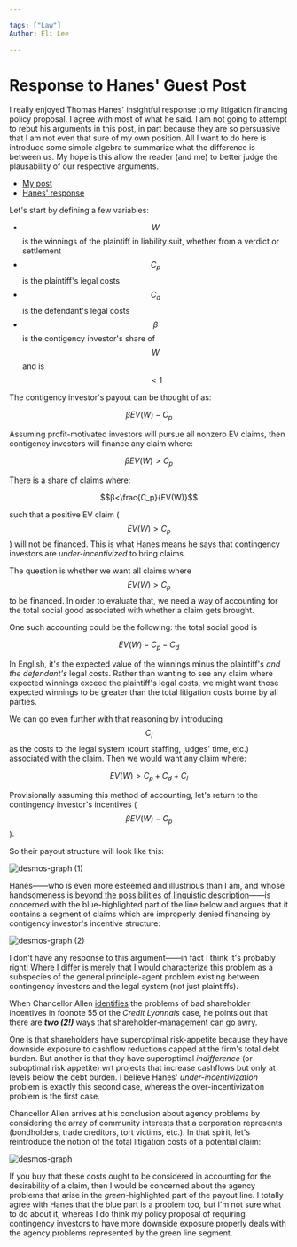 ```yaml
---

tags: ["Law"]
Author: Eli Lee

---
```



# Response to Hanes' Guest Post

I really enjoyed Thomas Hanes' insightful response to my litigation financing policy proposal. I agree with most of what he said. I am not going to attempt to rebut his arguments in this post, in part because they are so persuasive that I am not even that sure of my own position. All I want to do here is introduce some simple algebra to summarize what the difference is between us. My hope is this allow the reader (and me) to better judge the plausability of our respective arguments. 

- [My post](https://elilee476.github.io/2024/12/18/A-Litigation-Financing-Proposal.html)
- [Hanes' response](https://elilee476.github.io/2025/01/11/Guest-Post-Response-Plaintiffside-Litigation.html)

Let's start by defining a few variables:
- $$W$$ is the winnings of the plaintiff in liability suit, whether from a verdict or settlement
- $$C_p$$ is the plaintiff's legal costs
- $$C_d$$ is the defendant's legal costs
- $$β$$ is the contigency investor's share of $$W$$ and is $$<1$$

The contigency investor's payout can be thought of as: 

$$βEV(W)-C_p$$

Assuming profit-motivated investors will pursue all nonzero EV claims, then contigency investors will finance any claim where: 

$$βEV(W)>C_p$$

There is a share of claims where: 

$$β<\frac{C_p}{EV(W)}$$

such that a positive EV claim ($$EV(W)>C_p$$) will not be financed. This is what Hanes means he says that contingency investors are *under-incentivized* to bring claims.

The question is whether we want all claims where $$EV(W)>C_p$$ to be financed. In order to evaluate that, we need a way of accounting for the total social good associated with whether a claim gets brought.

One such accounting could be the following: the total social good is 

$$EV(W)-C_p-C_d$$

In English, it's the expected value of the winnings minus the plaintiff's *and the defendant's* legal costs. Rather than wanting to see any claim where expected winnings exceed the plaintiff's legal costs, we might want those expected winnings to be greater than the total litigation costs borne by all parties. 

We can go even further with that reasoning by introducing $$C_l$$ as the costs to the legal system (court staffing, judges' time, etc.) associated with the claim. Then we would want any claim where: 

$$EV(W)>C_p+C_d+C_l$$

Provisionally assuming this method of accounting, let's return to the contingency investor's incentives ($$βEV(W)-C_p$$). 

So their payout structure will look like this:

![desmos-graph (1)](https://github.com/user-attachments/assets/baf17674-29b8-4044-be63-310769767448)

Hanes——who is even more esteemed and illustrious than I am, and whose handsomeness is [beyond the possibilities of linguistic description](https://en.wikipedia.org/wiki/Apophatic_theology)——is concerned with the blue-highlighted part of the line below and argues that it contains a segment of claims which are improperly denied financing by contigency investor's incentive structure:

![desmos-graph (2)](https://github.com/user-attachments/assets/a3a449d3-1f64-4ea8-b567-69b136c6838d)

I don't have any response to this argument——in fact I think it's probably right! Where I differ is merely that I would characterize this problem as a subspecies of the general principle-agent problem existing between contingency investors and the legal system (not just plaintiffs). 

When Chancellor Allen [identifies](https://corpgov.law.harvard.edu/wp-content/uploads/2007/06/20070606%20Credit%20Lyonnais.pdf) the problems of bad shareholder incentives in foonote 55 of the *Credit Lyonnais* case, he points out that there are ***two (2!)*** ways that shareholder-management can go awry.

One is that shareholders have superoptimal risk-appetite because they have downside exposure to cashflow reductions capped at the firm's total debt burden. But another is that they have superoptimal *indifference* (or suboptimal risk appetite) wrt projects that increase cashflows but only at levels below the debt burden. I believe Hanes' *under-incentivization* problem is exactly this second case, whereas the over-incentivization problem is the first case. 

Chancellor Allen arrives at his conclusion about agency problems by considering the array of community interests that a corporation represents (bondholders, trade creditors, tort victims, etc.). In that spirit, let's reintroduce the notion of the total litigation costs of a potential claim:

![desmos-graph](https://github.com/user-attachments/assets/8e100a27-bffc-4085-b2e0-42fdbff3cf8c)


If you buy that these costs ought to be considered in accounting for the desirability of a claim, then I would be concerned about the agency problems that arise in the *green*-highlighted part of the payout line. I totally agree with Hanes that the blue part is a problem too, but I'm not sure what to do about it, whereas I do think my policy proposal of requiring contingency investors to have more downside exposure properly deals with the agency problems represented by the green line segment. 




 
